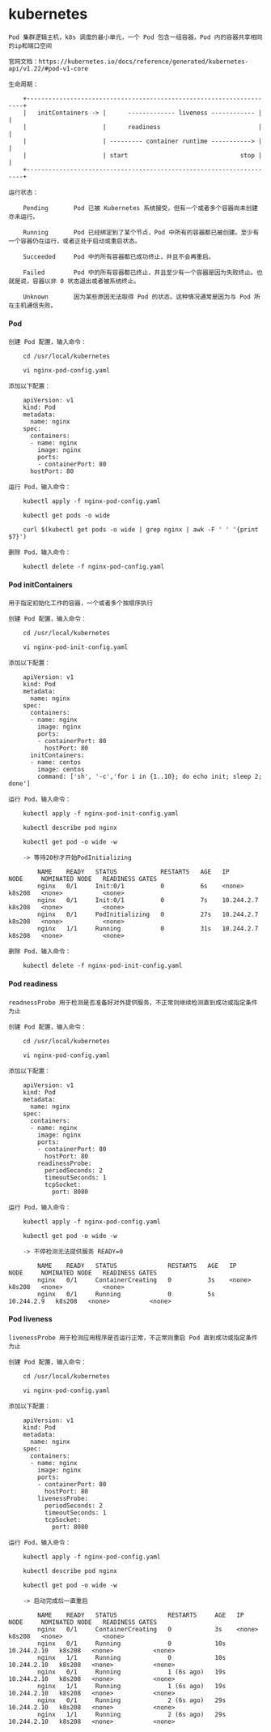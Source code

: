 
# kubernetes

	Pod 集群逻辑主机，k8s 调度的最小单元，一个 Pod 包含一组容器，Pod 内的容器共享相同的ip和端口空间

	官网文档：https://kubernetes.io/docs/reference/generated/kubernetes-api/v1.22/#pod-v1-core

	生命周期：

		+---------------------------------------------------------------------+
		|   initContainers -> |      ------------- liveness ------------ |    |
		|                     |      readiness                           |    |
		|                     | --------- container runtime -----------> |    |
		|                     | start                               stop |    |
		+---------------------------------------------------------------------+

	运行状态：

		Pending       Pod 已被 Kubernetes 系统接受，但有一个或者多个容器尚未创建亦未运行。

		Running       Pod 已经绑定到了某个节点，Pod 中所有的容器都已被创建。至少有一个容器仍在运行，或者正处于启动或重启状态。

		Succeeded     Pod 中的所有容器都已成功终止，并且不会再重启。

		Failed        Pod 中的所有容器都已终止，并且至少有一个容器是因为失败终止。也就是说，容器以非 0 状态退出或者被系统终止。

		Unknown       因为某些原因无法取得 Pod 的状态。这种情况通常是因为与 Pod 所在主机通信失败。

#### Pod

	创建 Pod 配置，输入命令：

		cd /usr/local/kubernetes

		vi nginx-pod-config.yaml

	添加以下配置：

		apiVersion: v1
		kind: Pod
		metadata:
		  name: nginx
		spec:
		  containers:
		  - name: nginx
		    image: nginx
		    ports:
		    - containerPort: 80
          hostPort: 80

	运行 Pod，输入命令：

		kubectl apply -f nginx-pod-config.yaml

		kubectl get pods -o wide

		curl $(kubectl get pods -o wide | grep nginx | awk -F ' ' '{print $7}')

	删除 Pod，输入命令：

		kubectl delete -f nginx-pod-config.yaml

#### Pod initContainers

	用于指定初始化工作的容器，一个或者多个按顺序执行

	创建 Pod 配置，输入命令：

		cd /usr/local/kubernetes

		vi nginx-pod-init-config.yaml

	添加以下配置：

		apiVersion: v1
		kind: Pod
		metadata:
		  name: nginx
		spec:
		  containers:
		  - name: nginx
		    image: nginx
		    ports:
		    - containerPort: 80
		      hostPort: 80
		  initContainers:
		  - name: centos
		    image: centos
		    command: ['sh', '-c','for i in {1..10}; do echo init; sleep 2; done']

	运行 Pod，输入命令：

		kubectl apply -f nginx-pod-init-config.yaml

		kubectl describe pod nginx

		kubectl get pod -o wide -w

		-> 等待20秒才开始PodInitializing

			NAME    READY   STATUS            RESTARTS   AGE   IP           NODE     NOMINATED NODE   READINESS GATES
			nginx   0/1     Init:0/1          0          6s    <none>       k8s208   <none>           <none>
			nginx   0/1     Init:0/1          0          7s    10.244.2.7   k8s208   <none>           <none>
			nginx   0/1     PodInitializing   0          27s   10.244.2.7   k8s208   <none>           <none>
			nginx   1/1     Running           0          31s   10.244.2.7   k8s208   <none>           <none>

	删除 Pod，输入命令：

		kubectl delete -f nginx-pod-init-config.yaml

#### Pod readiness

	readnessProbe 用于检测是否准备好对外提供服务，不正常则继续检测直到成功或指定条件为止

	创建 Pod 配置，输入命令：

		cd /usr/local/kubernetes

		vi nginx-pod-config.yaml

	添加以下配置：

		apiVersion: v1
		kind: Pod
		metadata:
		  name: nginx
		spec:
		  containers:
		  - name: nginx
		    image: nginx
		    ports:
		    - containerPort: 80
		      hostPort: 80
		    readinessProbe:
		      periodSeconds: 2
		      timeoutSeconds: 1
		      tcpSocket:
		        port: 8080

	运行 Pod，输入命令：

		kubectl apply -f nginx-pod-config.yaml

		kubectl get pod -o wide -w

		-> 不停检测无法提供服务 READY=0

			NAME    READY   STATUS              RESTARTS   AGE   IP           NODE     NOMINATED NODE   READINESS GATES
			nginx   0/1     ContainerCreating   0          3s    <none>       k8s208   <none>           <none>
			nginx   0/1     Running             0          5s    10.244.2.9   k8s208   <none>           <none>

#### Pod liveness

	livenessProbe 用于检测应用程序是否运行正常，不正常则重启 Pod 直到成功或指定条件为止

	创建 Pod 配置，输入命令：

		cd /usr/local/kubernetes

		vi nginx-pod-config.yaml

	添加以下配置：

		apiVersion: v1
		kind: Pod
		metadata:
		  name: nginx
		spec:
		  containers:
		  - name: nginx
		    image: nginx
		    ports:
		    - containerPort: 80
		      hostPort: 80
		    livenessProbe:
		      periodSeconds: 2
		      timeoutSeconds: 1
		      tcpSocket:
		        port: 8080

	运行 Pod，输入命令：

		kubectl apply -f nginx-pod-config.yaml

		kubectl describe pod nginx

		kubectl get pod -o wide -w

		-> 启动完成后一直重启

			NAME    READY   STATUS              RESTARTS     AGE   IP            NODE     NOMINATED NODE   READINESS GATES
			nginx   0/1     ContainerCreating   0            3s    <none>        k8s208   <none>           <none>
			nginx   0/1     Running             0            10s   10.244.2.10   k8s208   <none>           <none>
			nginx   1/1     Running             0            10s   10.244.2.10   k8s208   <none>           <none>
			nginx   0/1     Running             1 (6s ago)   19s   10.244.2.10   k8s208   <none>           <none>
			nginx   1/1     Running             1 (6s ago)   19s   10.244.2.10   k8s208   <none>           <none>
			nginx   0/1     Running             2 (6s ago)   29s   10.244.2.10   k8s208   <none>           <none>
			nginx   1/1     Running             2 (6s ago)   29s   10.244.2.10   k8s208   <none>           <none>

